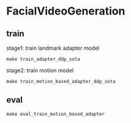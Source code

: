 # FacialVideoGeneration

## train
stage1: train landmark adapter model
```
make train_adapter_ddp_sota
```

stage2: train motion model
```
make train_motion_based_adapter_ddp_sota
```

## eval
```
make eval_train_motion_based_adapter
```